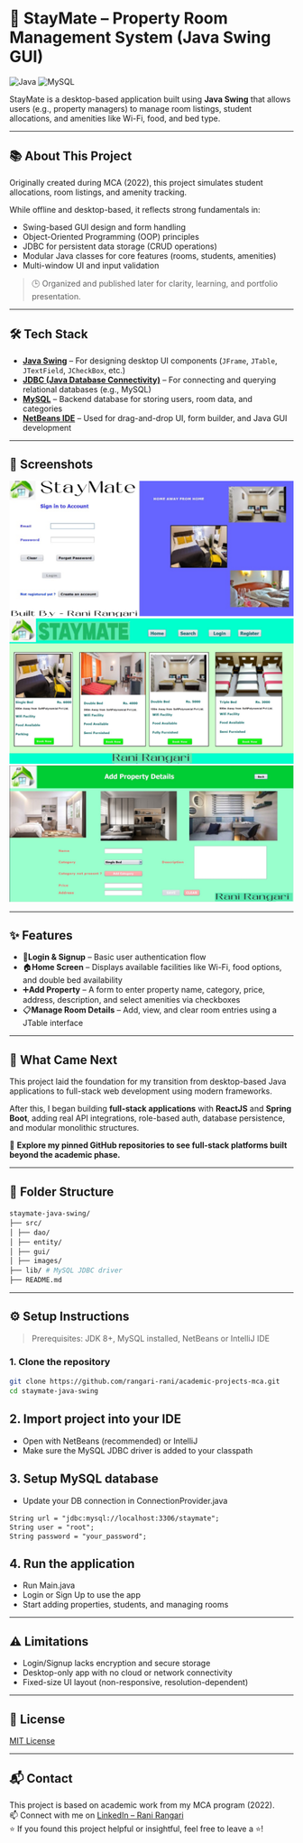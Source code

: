 # 🏨 StayMate – Property Room Management System (Java Swing GUI)  

![Java](https://img.shields.io/badge/Java-ED8B00?style=for-the-badge&logo=java&logoColor=white)
![MySQL](https://img.shields.io/badge/MySQL-4479A1?style=for-the-badge&logo=mysql&logoColor=white)  

StayMate is a desktop-based application built using **Java Swing** that allows users (e.g., property managers) to manage room listings, student allocations, and amenities like Wi-Fi, food, and bed type.

---

## 📚 About This Project  

Originally created during MCA (2022), this project simulates student allocations, room listings, and amenity tracking.  

While offline and desktop-based, it reflects strong fundamentals in:  
- Swing-based GUI design and form handling
- Object-Oriented Programming (OOP) principles
- JDBC for persistent data storage (CRUD operations)
- Modular Java classes for core features (rooms, students, amenities)
- Multi-window UI and input validation

> 🕒 Organized and published later for clarity, learning, and portfolio presentation.

---

## 🛠️ Tech Stack

- **[Java Swing](https://docs.oracle.com/javase/tutorial/uiswing/)** – For designing desktop UI components (`JFrame`, `JTable`, `JTextField`, `JCheckBox`, etc.)
- **[JDBC (Java Database Connectivity)](https://docs.oracle.com/javase/tutorial/jdbc/)** – For connecting and querying relational databases (e.g., MySQL)
- **[MySQL](https://www.mysql.com/)** – Backend database for storing users, room data, and categories
- **[NetBeans IDE](https://netbeans.apache.org/)** – Used for drag-and-drop UI, form builder, and Java GUI development

---

## 📸 Screenshots

![LoginPage](https://github.com/rangari-rani/academic-projects-mca/blob/6689bae7fe15a682a3d1d9d98b39de6c1b4e592f/staymate-java-swing/login.png)
![searchPage](https://github.com/rangari-rani/academic-projects-mca/blob/6689bae7fe15a682a3d1d9d98b39de6c1b4e592f/staymate-java-swing/home.png)
![addRoom](https://github.com/rangari-rani/academic-projects-mca/blob/6689bae7fe15a682a3d1d9d98b39de6c1b4e592f/staymate-java-swing/property.png)  

---

## ✨ Features  

- 🔐**Login & Signup** – Basic user authentication flow
- 🏠**Home Screen** – Displays available facilities like Wi-Fi, food options, and double bed availability
- ➕**Add Property** – A form to enter property name, category, price, address, description, and select amenities via checkboxes
- 📋**Manage Room Details** – Add, view, and clear room entries using a JTable interface  

---

## 🔄 What Came Next

This project laid the foundation for my transition from desktop-based Java applications to full-stack web development using modern frameworks.  
 
After this, I began building **full-stack applications** with **ReactJS** and **Spring Boot**, adding real API integrations, role-based auth, database persistence, and modular monolithic structures.

📌 **Explore my pinned GitHub repositories to see full-stack platforms built beyond the academic phase.**

---

## 📁 Folder Structure  

```bash
staymate-java-swing/
├── src/
│ ├── dao/
│ ├── entity/
│ ├── gui/
│ ├── images/
├── lib/ # MySQL JDBC driver
├── README.md
```

---

## ⚙️ Setup Instructions

> Prerequisites: JDK 8+, MySQL installed, NetBeans or IntelliJ IDE

### 1. Clone the repository  

```bash
git clone https://github.com/rangari-rani/academic-projects-mca.git
cd staymate-java-swing
```

## 2. Import project into your IDE  

- Open with NetBeans (recommended) or IntelliJ
- Make sure the MySQL JDBC driver is added to your classpath

## 3. Setup MySQL database  

- Update your DB connection in ConnectionProvider.java

```text
String url = "jdbc:mysql://localhost:3306/staymate";
String user = "root";
String password = "your_password";
```

## 4. Run the application  

- Run Main.java
- Login or Sign Up to use the app
- Start adding properties, students, and managing rooms

---

## ⚠️ Limitations  

- Login/Signup lacks encryption and secure storage
- Desktop-only app with no cloud or network connectivity
- Fixed-size UI layout (non-responsive, resolution-dependent)

---

## 📜 License

[MIT License](LICENSE)

---

## 📬 Contact

This project is based on academic work from my MCA program (2022).  
📫 Connect with me on [LinkedIn – Rani Rangari](https://www.linkedin.com/in/rani-rangari/)  
⭐ If you found this project helpful or insightful, feel free to leave a ⭐!  

